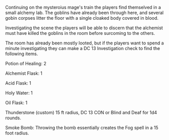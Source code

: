 Continuing on the mysteroius mage's train the players find themselved in a small alchemy lab. The goblins have already been through here, and several gobin corpses litter the floor with a single cloaked body covered in blood.

Investigating the scene the players will be able to discern that the alchemist must have killed the goblins in the room before surcoming to the others.

The room has already been mostly looted, but if the players want to spend a minute investigating they can make a DC 13 Investigation check to find the following items.

Potion of Healing: 2

Alchemist Flask: 1

Acid Flask: 1

Holy Water: 1

Oil Flask: 1

Thunderstone (custom) 15 ft radius, DC 13 CON or Blind and Deaf for 1d4 rounds.

Smoke Bomb: Throwing the bomb essentially creates the Fog spell in a 15 foot radius.

